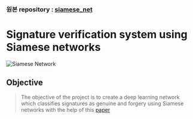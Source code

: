 ### 원본 repository : [siamese_net](https://github.com/seanbenhur/siamese_net)

# Signature verification system using Siamese networks

![Siamese Network](https://cdn-images-1.medium.com/max/800/1*LwOBbwGXMZUy6OzkFAPTzw.png)

## Objective

> The objective of the project is to create a deep learning network which classifies signatures as genuine and forgery using Siamese networks with the help of this [paper](https://arxiv.org/abs/1707.02131)
